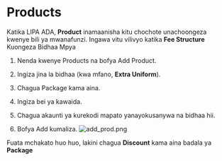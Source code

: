 # Products

Katika LIPA ADA, **Product** inamaanisha kitu chochote unachoongeza kwenye bili ya mwanafunzi. Ingawa vitu vilivyo katika **Fee Structure**
Kuongeza Bidhaa Mpya

1. Nenda kwenye Products na bofya Add Product.

2. Ingiza jina la bidhaa (kwa mfano, **Extra Uniform**).
3. Chagua Package kama aina.
4. Ingiza bei ya kawaida.
5. Chagua akaunti ya kurekodi mapato yanayokusanywa na bidhaa hii.
6. Bofya Add kumaliza.
![add_prod.png](add_prod.png)

Fuata mchakato huo huo, lakini chagua **Discount** kama aina badala ya **Package**

